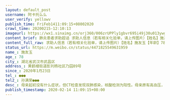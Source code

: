 ```yaml
---
layout: default_post
username: 阿卡托么么
user_verify: yellowv
publish_time: FriFeb1411:09:15+08002020
crawl_time: 20200215-12:10:13
imageurl: https://wx1.sinaimg.cn/orj360/006zrUPPly1gbvr695i49j30u013ywge.jpg,https://wx4.sinaimg.cn/orj360/006zrUPPly1gbvr69eru8j30u013ywib.jpg,https://wx4.sinaimg.cn/orj360/006zrUPPly1gbvr69rc3mj30u013yn07.jpg,https://wx2.sinaimg.cn/orj360/006zrUPPly1gbvr6affcfj30u013yn16.jpg
content_brief: 肺炎患者求助超话 求助人信息（若有相关化验单，请上传图片）【姓名】施友玉【年龄】78【所在城市】湖北省武汉市武昌区【所在小区、社区】黄鹤楼街道彭刘杨社区乃园89号【患病时间】2020年1月23日【联系方式】●●●【其他紧急联系人】 孙满荣●●●【病情描述】母亲起初没有什 ...全文
content_full_raw: 求助人信息（若有相关化验单，请上传图片）【姓名】施友玉【年龄】78【所在城市】湖北省武汉市武昌区【所在小区、社区】黄鹤楼街道彭刘杨社区乃园89号【患病时间】2020年1月23日【联系方式】●●●【其他紧急联系人】孙满荣●●●【病情描述】母亲起初没有什么症状，但CT检查发现双肺感染，核酸检测为阳性。母亲原有高血压，冠心病，糖尿病等基础疾病，每天靠药物维持。求助社区入住方仓医院(起码有医生，护士，有药物可吃，对生命有一定的保障)。但是社区回复年满65岁不能进方仓。只能登记，这又是一个漫长的过程。等，除了等还是等，社区街道要等，打区指挥部电话还是叫等，打市长热线永远都是话务员忙请稍等，已经等了几天了，这是叫人等死吗？目前母亲的病情已经万分危急，反复发烧，严重胸闷心慌，严重气喘呼吸困难。打120来救护车说你们街道没联系好医院不让进，自己带去省人民急救，医生说要赶紧住院但要社区协调床位，还是不能收治。已经等了几天了，得到的回复都是尽快解决。尽快有多快呢，你们觉得一个78岁的老人还能等多久呢。难道床位的安排就不能有轻重缓急吗？人心都是肉长的，倘若是你们的至亲，你们还会让一个78岁的老人在家等死吗？人之所以成为人，是因为人能共情，把你们的那套形式主义放放，现在是争分夺秒要救人的时候了。真的快要绝望了。请帮帮我母亲。
status_url: https://m.weibo.cn/status/4471825549631959
name_: 施友玉
age_: 78
city_: 湖北省武汉市武昌区
address_: 黄鹤楼街道彭刘杨社区乃园89号
since_: 2020年1月23日
tel_: ●●●
tel2_: 孙满荣●●●
desc_: 母亲起初没有什么症状，但CT检查发现双肺感染，核酸检测为阳性。母亲原有高血压，冠心病，糖尿病等基础疾病，每天靠药物维持。求助社区入住方仓医院(起码有医生，护士，有药物可吃，对生命有一定的保障)。但是社区回复年满65岁不能进方仓。只能登记，这又是一个漫长的过程。等，除了等还是等，社区街道要等，打区指挥部电话还是叫等，打市长热线永远都是话务员忙请稍等，已经等了几天了，这是叫人等死吗？目前母亲的病情已经万分危急，反复发烧，严重胸闷心慌，严重气喘呼吸困难。打120来救护车说你们街道没联系好医院不让进，自己带去省人民急救，医生说要赶紧住院但要社区协调床位，还是不能收治。已经等了几天了，得到的回复都是尽快解决。尽快有多快呢，你们觉得一个78岁的老人还能等多久呢。难道床位的安排就不能有轻重缓急吗？人心都是肉长的，倘若是你们的至亲，你们还会让一个78岁的老人在家等死吗？人之所以成为人，是因为人能共情，把你们的那套形式主义放放，现在是争分夺秒要救人的时候了。真的快要绝望了。请帮帮我母亲。
publish_timestamp: 2020-02-14 11:09:15+08:00
---
```

